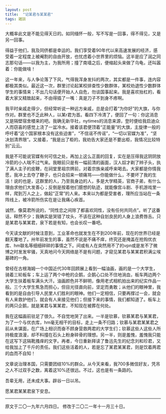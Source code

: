 ```yaml
---
layout: post
title:  "记某君与某某君"
tags: 雑談
---
```


大概率此文是不能见得天日的。如同缅怀一般，写不写是一回事，得不得见，又是另一回事。

得益于他们，我及同侪都是幸运的。我们享受着90年代以来高速发展的经济，感受着一定程度上被阉割的自由开放，也忧虑着小世界里的烦恼。这半是应了润之同志那句话——以我为主，为我所用；撞了南墙之后，便缩起头来做了乌龟，还叫嚣着：你能做啥！

这一年来，与人争论落了下风，气得我浑身发抖的两次，其实都是一件事，连内容都极其类似。最近这一次，群里讨论起某校排查性少数群体，某校劝退性少数群体学生的事情来；不出几句话便开始人人自危，勿谈国事起来。我是喜欢抬杠的，看着大家又精致起来，不由得插了一嘴：真是刀子不到身不疼啊。

我平时亲戚走得少，但经常听说一种远方亲戚，总是会打着“为你好”的大旗，与你作对。群里也不乏此种人，以某r君为首。看四下冷清了，便回了一句：你这消息又是隔壁宿舍楼来的吧。我确无新华社，nytimes的消息来源，登时便给我启迪众人而窃喜的感觉上浇了一盆冷水。接着该君便顶着“正能量”的大旗，主旋律一般的呼吁着“这个国家根本没有这些迫害”，“不信谣不传谣”，“一切以官媒为准”，“坚决划清界限”。又接着，“我是出了柜的，我劝告大家还是不要出柜，我情况比较特别”云云。

我是不可能说官媒有何可信之处，再加上这么正面的回复，实在是压得我这阴阴放冷箭的小人喘不过气来。我眼前只是有一幅前清的画面，汉人奴才剃了辫子头，执了满人主子的皮鞭，在祠堂里祖宗牌前，对着宗族亲戚呼来喝去。大家都是你情我愿，我冲上去夺了鞭子，也只会招来一顿痛骂——你能做什么，不要坏了我的生活！说的也是，这群里的人，乃至我身边的人，多是大学精英，官商子弟，有什么理由求他们大发善心；反倒是按着他们臆想的轨迹，就能像宫斗剧、手机游戏里一样，爬到万人之上，做起“正常”的人来。本来以为都是受害者，理所应当站在一条阵线上，被冷箭所伤实在是让我痛心疾首。

诚然，像莫君所说的，“同性恋之间除了都喜欢同性，没有任何共同点”。听了这番话，释然不少；我确实是哭错了坟头，不该在这种自划良民的人身上浪费唇舌。只是某君与某某君，泉下若是有知，也会长叹一番吧。

今天读文献的时候注意到，工业革命也就发生在不到200年前，现在的世界已经是翻天覆地了。卅年前发生的事，虽然不说是不痛不痒，终究还是掩盖在抢购优衣库、hm联名等细细碎碎的事情之下。间或有人在突然用不了的vpn或是发不了微博之时发发牢骚，天真地问今天网络是不是有问题，才窥见某君与某某君积满尘埃墓碑的一角。

曾经在古根海姆一个中国近代30年回顾展上看到一幅油画，画的是一个大学生，骑着三轮板车；车上运了两个中枪的企鹅，企鹅心口处不住地淌血，板车两边两个大学生扶着板车满头大汗。油画颜色并不鲜明，像用老式相机拍出来的纪实作品一般。三个大学生焦急而担心，但目光径直向前，坚定而勇敢；从他们的眼神里，我看到的是自由引导人民里人们胜利的眼神。他们一定相信，只要再撑过一会，就会有人来救护他们，就会有人来接见他们；但接下来的事情，我们都知道了。板车上的两只企鹅，就是某君与某某君，不知现在被葬在何处。

我在这幅画前驻足了很久。不自觉地哭了出来。一半是钦慕，钦慕某君与某某君，为了一个与优衣库，hm毫无相干的目标，走上一条不归路；钦慕与某君某某君之前从未谋面，在广场上相识而奋不顾身营救两君的大学生们；钦慕这些人这些人所持极度浪漫，却不料撞在石头上粉身碎骨的理想。另一半，则是羞愧，羞愧我只能在这写下这隔靴搔痒的文字。再者，今日重新拜读了鲁迅先生的纪念刘和珍君，又给我加上了千斤的责任。我们这些活着的人，若是忘了某君某某君，则是饮着两君的血而不自知！

文章说治理本国，只需要团结10%的群众。从今天来看，我700多微信好友，凭吊之人不过双手之数，离着这10%还很远。不过，这也是有一条路的。

吾辈无用，还未成大事。辟谷一日以吊。

愿某君某某君泉下安息。

---
原文于二〇一九年六月四日。
修改于二〇二一年十一月三十日。